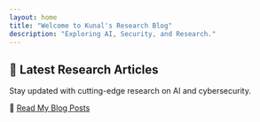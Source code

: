```yaml
---
layout: home
title: "Welcome to Kunal's Research Blog"
description: "Exploring AI, Security, and Research."
---
```


## 📢 Latest Research Articles  
Stay updated with cutting-edge research on AI and cybersecurity.

📝 [Read My Blog Posts](./blog/)

